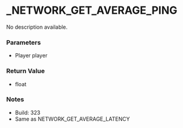 # _NETWORK_GET_AVERAGE_PING

No description available.

### Parameters
* Player player

### Return Value
* float

### Notes
* Build: 323
* Same as NETWORK_GET_AVERAGE_LATENCY

